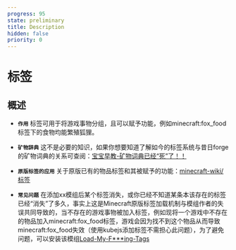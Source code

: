 ```yaml
---
progress: 95
state: preliminary
title: Description
hidden: false
priority: 0
---
```

# 标签

## 概述

- **`作用`** 标签可用于将游戏事物分组，且可以赋予功能，例如minecraft:fox_food标签下的食物均能繁殖狐狸。

- **`矿物辞典`** 这不是必要的知识，如果你想要知道了解如今的标签系统与昔日forge的矿物词典的关系可查阅：[宝宝早教-矿物词典已经“死”了！！](https://www.mcmod.cn/post/1793.html)

- **`原版标签的应用`** 关于原版已有的物品标签和其被赋予的功能：[minecraft-wiki/标签](https://zh.minecraft.wiki/w/%E6%A0%87%E7%AD%BE#%E7%89%A9%E5%93%81)

- **`常见问题`** 在添加xx模组后某个标签消失，或你已经不知道某条本该存在的标签已经“消失”了多久，事实上这是Minecraft原版标签加载机制与模组作者的失误共同导致的，当不存在的游戏事物被加入标签，例如现将一个游戏中不存在的物品加入minecraft:fox_food标签，游戏会因为找不到这个物品从而导致minecraft:fox_food失效（使用kubejs添加标签不需担心此问题），为了避免问题，可以安装该模组[Load-My-F***ing-Tags](https://www.mcmod.cn/class/11473.html)

